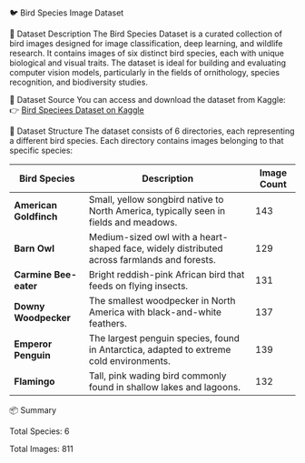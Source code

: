 🐦 Bird Species Image Dataset

📄 Dataset Description
The Bird Species Dataset is a curated collection of bird images designed for image classification, deep learning, and wildlife research. It contains images of six distinct bird species, each with unique biological and visual traits. The dataset is ideal for building and evaluating computer vision models, particularly in the fields of ornithology, species recognition, and biodiversity studies.

🔗 Dataset Source
You can access and download the dataset from Kaggle:
👉 [Bird Speciees Dataset on Kaggle](https://www.kaggle.com/datasets/rahmasleam/bird-speciees-dataset/data)

📁 Dataset Structure
The dataset consists of 6 directories, each representing a different bird species. Each directory contains images belonging to that specific species:

| Bird Species           | Description                                                                                 | Image Count |
| ---------------------- | ------------------------------------------------------------------------------------------- | ----------- |
| **American Goldfinch** | Small, yellow songbird native to North America, typically seen in fields and meadows.       | 143         |
| **Barn Owl**           | Medium-sized owl with a heart-shaped face, widely distributed across farmlands and forests. | 129         |
| **Carmine Bee-eater**  | Bright reddish-pink African bird that feeds on flying insects.                              | 131         |
| **Downy Woodpecker**   | The smallest woodpecker in North America with black-and-white feathers.                     | 137         |
| **Emperor Penguin**    | The largest penguin species, found in Antarctica, adapted to extreme cold environments.     | 139         |
| **Flamingo**           | Tall, pink wading bird commonly found in shallow lakes and lagoons.                         | 132         |

📦 Summary

Total Species: 6

Total Images: 811
